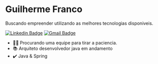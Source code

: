 # Guilherme Franco
Buscando empreender utilizando as melhores tecnologias disponiveis. 

[![Linkedin Badge](https://img.shields.io/badge/-LinkedIn-blue?style=for-the-badge&logo=Linkedin&logoColor=white&link=https://www.linkedin.com/in/guilherme-franco-21792a135/)](https://www.linkedin.com/in/guilherme-franco-21792a135/)
[![Gmail Badge](https://img.shields.io/badge/-Gmail-c14438?style=for-the-badge&logo=Gmail&logoColor=white&link=mailto:mailto:oguilhermefranco@gmail.com)](mailto:oguilhermefranco.com)

- :man_technologist: Procurando uma equipe para tirar a paciencia.
- :books: Arquiteto desenvolvedor java em andamento
- :heavy_check_mark: Java & Spring
